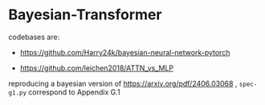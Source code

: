 # Bayesian-Transformer

codebases are:

- https://github.com/Harry24k/bayesian-neural-network-pytorch

- https://github.com/leichen2018/ATTN_vs_MLP

reproducing a bayesian version of https://arxiv.org/pdf/2406.03068 , `spec-g1.py` correspond to Appendix G.1